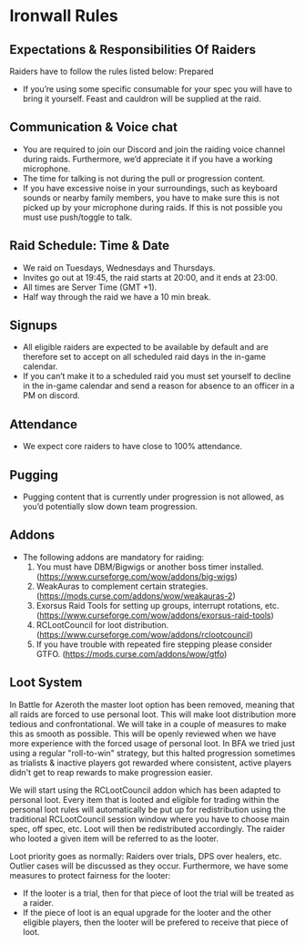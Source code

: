 # Ironwall Rules

## Expectations & Responsibilities Of Raiders

Raiders have to follow the rules listed below:
Prepared

- If you’re using some specific consumable for your spec you will have to bring it yourself. Feast and cauldron will be supplied at the raid.

## Communication & Voice chat

- You are required to join our Discord and join the raiding voice channel during raids. Furthermore, we’d appreciate it if you have a working microphone.
- The time for talking is not during the pull or progression content.
- If you have excessive noise in your surroundings, such as keyboard sounds or nearby family members, you have to make sure this is not picked up by your microphone during raids. If this is not possible you must use push/toggle to talk.

## Raid Schedule: Time & Date

- We raid on Tuesdays, Wednesdays and Thursdays.
- Invites go out at 19:45, the raid starts at 20:00, and it ends at 23:00.
- All times are Server Time (GMT +1).
- Half way through the raid we have a 10 min break.

## Signups

- All eligible raiders are expected to be available by default and are therefore set to accept on all scheduled raid days in the in-game calendar.
- If you can’t make it to a scheduled raid you must set yourself to decline in the in-game calendar and send a reason for absence to an officer in a PM on discord.

## Attendance

- We expect core raiders to have close to 100% attendance.

## Pugging

- Pugging content that is currently under progression is not allowed, as you’d potentially slow down team progression.

## Addons

- The following addons are mandatory for raiding:
    1. You must have DBM/Bigwigs or another boss timer installed. (https://www.curseforge.com/wow/addons/big-wigs)
    2. WeakAuras to complement certain strategies. (https://mods.curse.com/addons/wow/weakauras-2)
    3. Exorsus Raid Tools for setting up groups, interrupt rotations, etc. (https://www.curseforge.com/wow/addons/exorsus-raid-tools)
    4. RCLootCouncil for loot distribution. (https://www.curseforge.com/wow/addons/rclootcouncil)
    5. If you have trouble with repeated fire stepping please consider GTFO. (https://mods.curse.com/addons/wow/gtfo)

## Loot System

In Battle for Azeroth the master loot option has been removed, meaning that all raids are forced to use personal loot. This will make loot distribution more tedious and confrontational. We will take in a couple of measures to make this as smooth as possible. This will be openly reviewed when we have more experience with the forced usage of personal loot. In BFA we tried just using a regular "roll-to-win" strategy, but this halted progression sometimes as trialists & inactive players got rewarded where consistent, active players didn't get to reap rewards to make progression easier.

We will start using the RCLootCouncil addon which has been adapted to personal loot. Every item that is looted and eligible for trading within the personal loot rules will automatically be put up for redistribution using the traditional RCLootCouncil session window where you have to choose main spec, off spec, etc. Loot will then be redistributed accordingly. The raider who looted a given item will be referred to as the looter.

Loot priority goes as normally: Raiders over trials, DPS over healers, etc. Outlier cases will be discussed as they occur. Furthermore, we have some measures to protect fairness for the looter:

- If the looter is a trial, then for that piece of loot the trial will be treated as a raider.
- If the piece of loot is an equal upgrade for the looter and the other eligible players, then the looter will be prefered to receive that piece of loot.
